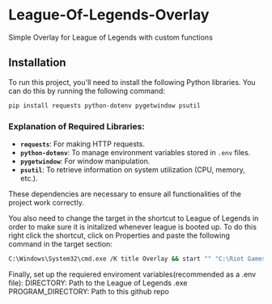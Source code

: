 # League-Of-Legends-Overlay
 Simple Overlay for League of Legends with custom functions

## Installation

To run this project, you'll need to install the following Python libraries. You can do this by running the following command:

```bash
pip install requests python-dotenv pygetwindow psutil
```

### Explanation of Required Libraries:
- **`requests`**: For making HTTP requests.
- **`python-dotenv`**: To manage environment variables stored in `.env` files.
- **`pygetwindow`**: For window manipulation.
- **`psutil`**: To retrieve information on system utilization (CPU, memory, etc.).

These dependencies are necessary to ensure all functionalities of the project work correctly.

You also need to change the target in the shortcut to League of Legends in order to make sure it is initalized whenever league is booted up.
To do this right click the shortcut, click on Properties and paste the following command in the target section:
```bash
C:\Windows\System32\cmd.exe /K title Overlay && start "" "C:\Riot Games\Riot Client\RiotClientServices.exe" --launch-product=league_of_legends --launch-patchline=live & python "C:\Path\To\Project\main.py"
```

Finally, set up the requiered enviroment variables(recommended as a .env file):
DIRECTORY: Path to the League of Legends .exe
PROGRAM_DIRECTORY: Path to this github repo